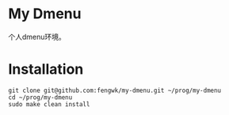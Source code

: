 # My Dmenu

个人dmenu环境。

# Installation

```shell
git clone git@github.com:fengwk/my-dmenu.git ~/prog/my-dmenu
cd ~/prog/my-dmenu
sudo make clean install
```
